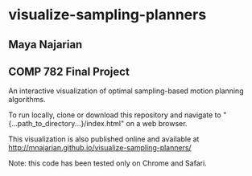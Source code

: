# visualize-sampling-planners
## Maya Najarian
## COMP 782 Final Project

An interactive visualization of optimal sampling-based motion planning algorithms.

To run locally, clone or download this repository and navigate to "{...path_to_directory...}/index.html" on a web browser. 

This visualization is also published online and available at http://mnajarian.github.io/visualize-sampling-planners/

Note: this code has been tested only on Chrome and Safari.
